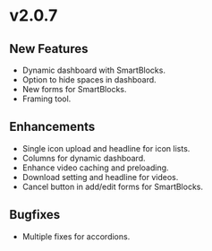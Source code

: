 # v2.0.7

## New Features

* Dynamic dashboard with SmartBlocks.
* Option to hide spaces in dashboard.
* New forms for SmartBlocks.
* Framing tool.

## Enhancements

* Single icon upload and headline for icon lists.
* Columns for dynamic dashboard.
* Enhance video caching and preloading.
* Download setting and headline for videos.
* Cancel button in add/edit forms for SmartBlocks.

## Bugfixes

* Multiple fixes for accordions.